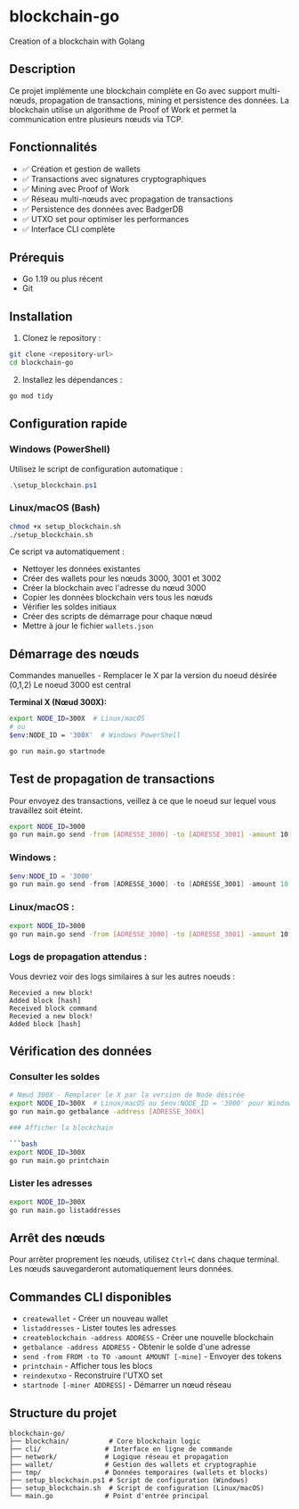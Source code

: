 # blockchain-go

Creation of a blockchain with Golang

## Description

Ce projet implémente une blockchain complète en Go avec support multi-nœuds, propagation de transactions, mining et persistence des données. La blockchain utilise un algorithme de Proof of Work et permet la communication entre plusieurs nœuds via TCP.

## Fonctionnalités

- ✅ Création et gestion de wallets
- ✅ Transactions avec signatures cryptographiques
- ✅ Mining avec Proof of Work
- ✅ Réseau multi-nœuds avec propagation de transactions
- ✅ Persistence des données avec BadgerDB
- ✅ UTXO set pour optimiser les performances
- ✅ Interface CLI complète

## Prérequis

- Go 1.19 ou plus récent
- Git

## Installation

1. Clonez le repository :
```bash
git clone <repository-url>
cd blockchain-go
```

2. Installez les dépendances :
```bash
go mod tidy
```

## Configuration rapide

### Windows (PowerShell)

Utilisez le script de configuration automatique :

```powershell
.\setup_blockchain.ps1
```

### Linux/macOS (Bash)

```bash
chmod +x setup_blockchain.sh
./setup_blockchain.sh
```

Ce script va automatiquement :
- Nettoyer les données existantes
- Créer des wallets pour les nœuds 3000, 3001 et 3002
- Créer la blockchain avec l'adresse du nœud 3000
- Copier les données blockchain vers tous les nœuds
- Vérifier les soldes initiaux
- Créer des scripts de démarrage pour chaque nœud
- Mettre à jour le fichier `wallets.json`

## Démarrage des nœuds

Commandes manuelles - Remplacer le X par la version du noeud désirée (0,1,2)
Le noeud 3000 est central

**Terminal X (Nœud 300X):**
```bash
export NODE_ID=300X  # Linux/macOS
# ou
$env:NODE_ID = '300X'  # Windows PowerShell

go run main.go startnode
```

## Test de propagation de transactions

Pour envoyez des transactions, veillez à ce que le noeud sur lequel vous travaillez soit éteint.

```bash
export NODE_ID=3000
go run main.go send -from [ADRESSE_3000] -to [ADRESSE_3001] -amount 10 -mine
```

### Windows :
```powershell
$env:NODE_ID = '3000'
go run main.go send -from [ADRESSE_3000] -to [ADRESSE_3001] -amount 10 -mine
```

### Linux/macOS :
```bash
export NODE_ID=3000
go run main.go send -from [ADRESSE_3000] -to [ADRESSE_3001] -amount 10 -mine
```

### Logs de propagation attendus :

Vous devriez voir des logs similaires à sur les autres noeuds :
```
Recevied a new block!
Added block [hash]
Received block command
Recevied a new block!
Added block [hash]
```

## Vérification des données

### Consulter les soldes

```bash
# Nœud 300X - Remplacer le X par la version de Node désirée
export NODE_ID=300X  # Linux/macOS ou $env:NODE_ID = '3000' pour Windows
go run main.go getbalance -address [ADRESSE_300X]

### Afficher la blockchain

```bash
export NODE_ID=300X
go run main.go printchain
```

### Lister les adresses

```bash
export NODE_ID=300X
go run main.go listaddresses
```

## Arrêt des nœuds

Pour arrêter proprement les nœuds, utilisez `Ctrl+C` dans chaque terminal. Les nœuds sauvegarderont automatiquement leurs données.

## Commandes CLI disponibles

- `createwallet` - Créer un nouveau wallet
- `listaddresses` - Lister toutes les adresses
- `createblockchain -address ADDRESS` - Créer une nouvelle blockchain
- `getbalance -address ADDRESS` - Obtenir le solde d'une adresse
- `send -from FROM -to TO -amount AMOUNT [-mine]` - Envoyer des tokens
- `printchain` - Afficher tous les blocs
- `reindexutxo` - Reconstruire l'UTXO set
- `startnode [-miner ADDRESS]` - Démarrer un nœud réseau

## Structure du projet

```
blockchain-go/
├── blockchain/          # Core blockchain logic
├── cli/                # Interface en ligne de commande
├── network/            # Logique réseau et propagation
├── wallet/             # Gestion des wallets et cryptographie
├── tmp/                # Données temporaires (wallets et blocks)
├── setup_blockchain.ps1 # Script de configuration (Windows)
├── setup_blockchain.sh  # Script de configuration (Linux/macOS)
└── main.go             # Point d'entrée principal
```

